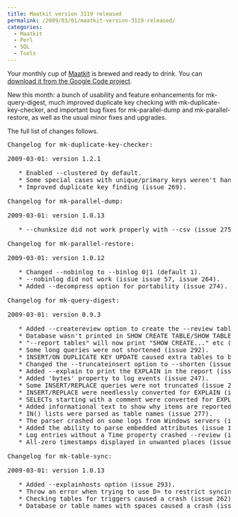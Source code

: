```yaml
---
title: Maatkit version 3119 released
permalink: /2009/03/01/maatkit-version-3119-released/
categories:
  - Maatkit
  - Perl
  - SQL
  - Tools
---
```

Your monthly cup of [Maatkit][1] is brewed and ready to drink. You can [download it from the Google Code project][2].

New this month: a bunch of usability and feature enhancements for mk-query-digest, much improved duplicate key checking with mk-duplicate-key-checker, and important bug fixes for mk-parallel-dump and mk-parallel-restore, as well as the usual minor fixes and upgrades.

The full list of changes follows.

<!--more-->

<pre>Changelog for mk-duplicate-key-checker:

2009-03-01: version 1.2.1

   * Enabled --clustered by default.
   * Some special cases with unique/primary keys weren't handled (issue 9).
   * Improved duplicate key finding (issue 269).

Changelog for mk-parallel-dump:

2009-03-01: version 1.0.13

   * --chunksize did not work properly with --csv (issue 275).

Changelog for mk-parallel-restore:

2009-03-01: version 1.0.12

   * Changed --nobinlog to --binlog 0|1 (default 1).
   * --nobinlog did not work (issue issue 57, issue 264).
   * Added --decompress option for portability (issue 274).

Changelog for mk-query-digest:

2009-03-01: version 0.9.3

   * Added --createreview option to create the --review table (issue 266).
   * Database wasn't printed in SHOW CREATE TABLE/SHOW TABLE STATUS (issue 290).
   * "--report tables" will now print "SHOW CREATE..." etc (issue 287).
   * Some long queries were not shortened (issue 292).
   * INSERT/ON DUPLICATE KEY UPDATE caused extra tables to be found (issue 291).
   * Changed the --truncateinsert option to --shorten (issue 292).
   * Added --explain to print the EXPLAIN in the report (issue 199).
   * Added 'bytes' property to log events (issue 247).
   * Some INSERT/REPLACE queries were not truncated (issue 216).
   * INSERT/REPLACE were needlessly converted for EXPLAIN (issue 283).
   * SELECTs starting with a comment were converted for EXPLAIN (issue 252).
   * Added informational text to show why items are reported on (issue 282).
   * IN() lists were parsed as table names (issue 277).
   * The parser crashed on some logs from Windows servers (issue 267).
   * Added the ability to parse embedded attributes (issue 177).
   * Log entries without a Time property crashed --review (issue 263).
   * All-zero timestamps displayed in unwanted places (issue 202).

Changelog for mk-table-sync:

2009-03-01: version 1.0.13

   * Added --explainhosts option (issue 293).
   * Throw an error when trying to use D= to restrict syncing to one database.
   * Checking tables for triggers caused a crash (issue 262).
   * Database or table names with spaces caused a crash (issue 262).
</pre>

 [1]: http://www.maatkit.org/
 [2]: http://code.google.com/p/maatkit/
